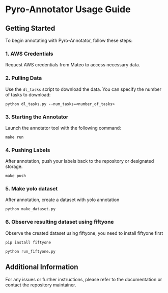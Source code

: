 # Pyro-Annotator Usage Guide

## Getting Started

To begin annotating with Pyro-Annotator, follow these steps:

### 1. AWS Credentials
Request AWS credentials from Mateo to access necessary data.

### 2. Pulling Data
Use the `dl_tasks` script to download the data. You can specify the number of tasks to download:

```shell
python dl_tasks.py --num_tasks=<number_of_tasks>
```

### 3. Starting the Annotator
Launch the annotator tool with the following command:

```shell
make run
```

### 4. Pushing Labels
After annotation, push your labels back to the repository or designated storage.

```shell
make push
```

### 5. Make yolo dataset
After annotation, create a dataset with yolo annotation

```shell
python make_dataset.py
```

### 6. Observe resulting dataset using fiftyone
Observe the created dataset using fiftyone, you need to install fiftyone first 

```shell
pip install fiftyone
```

```shell
python run_fiftyone.py
```

## Additional Information

For any issues or further instructions, please refer to the documentation or contact the repository maintainer.
